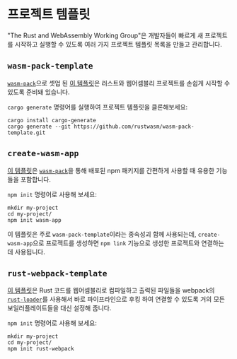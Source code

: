# 프로젝트 템플릿

"The Rust and WebAssembly Working Group"은 개발자들이 빠르게 새 프로젝트를 시작하고 실행할 수 있도록 여러 가지 프로젝트 템플릿 목록을 만들고 관리합니다.

## `wasm-pack-template`

[`wasm-pack`][wasm-pack]으로 셋업 된 [이 템플릿][wasm-pack-template]은 러스트와 웹어셈블리 프로젝트를 손쉽게 시작할 수 있도록 준비돼 있습니다.

`cargo generate` 명령어를 실행하여 프로젝트 템플릿을 클론해보세요:

```
cargo install cargo-generate
cargo generate --git https://github.com/rustwasm/wasm-pack-template.git
```

## `create-wasm-app`

[이 템플릿][create-wasm-app]은 [`wasm-pack`][wasm-pack]을 통해 배포된 npm 패키지를 간편하게 사용할 때 유용한 기능들을 포함합니다.

`npm init` 명령어로 사용해 보세요:

```
mkdir my-project
cd my-project/
npm init wasm-app
```

이 템플릿은 주로 `wasm-pack-template`이라는 종속성괴 함께 사용되는데, `create-wasm-app`으로 프로젝트를 생성하면 `npm link` 기능으로 생성한 프로젝트와 연결하는 데 사용됩니다.

## `rust-webpack-template`

[이 템플릿][rust-webpack-template]은 Rust 코드를 웹어셈블리로 컴파일하고 출력된 파일들을 webpack의 [`rust-loader`][rust-loader]를 사용해서 바로 파이프라인으로 후킹 하여 연결할 수 있도록 거의 모든 보일러플레이트들을 대신 설정해 줍니다.

`npm init` 명령어로 사용해 보세요:

```
mkdir my-project
cd my-project/
npm init rust-webpack
```

[wasm-pack]: https://github.com/rustwasm/wasm-pack
[wasm-pack-template]: https://github.com/rustwasm/wasm-pack-template
[create-wasm-app]: https://github.com/rustwasm/create-wasm-app
[rust-webpack-template]: https://github.com/rustwasm/rust-webpack-template
[rust-loader]: https://github.com/wasm-tool/rust-loader/
